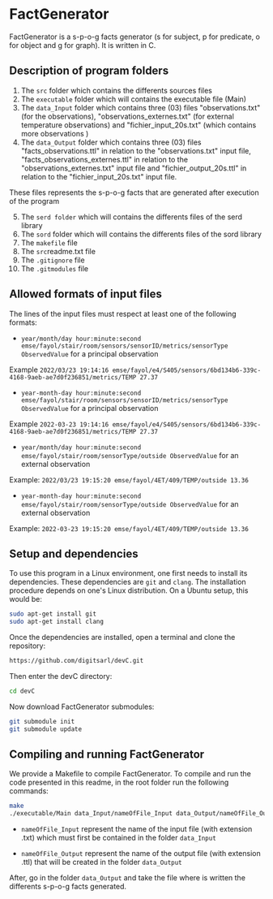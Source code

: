 
# FactGenerator

FactGenerator is a s-p-o-g facts generator (s for subject, p for predicate, o for object and g for graph). It is written in C.


## Description of program folders

 1. The ```src``` folder which contains the differents sources files
 2. The ```executable``` folder which will contains the executable file (Main)
 3. The ```data_Input``` folder which contains three (03) files "observations.txt" (for the observations), "observations_externes.txt" (for external temperature observations) and "fichier_input_20s.txt" (which contains more observations ) 
 4. The ```data_Output``` folder which contains three (03) files "facts_observations.ttl" in relation to the "observations.txt" input file, "facts_observations_externes.ttl" in relation to the "observations_externes.txt" input file and "fichier_output_20s.ttl" in relation to the "fichier_input_20s.txt" input file. 
 
 These files represents the s-p-o-g facts that are generated after execution of the program
 
 5. The ```serd folder``` which will contains the differents files of the serd library
 6. The ```sord``` folder which will contains the differents files of the sord library
 7. The ```makefile``` file
 8. The ```src```readme.txt file
 9. The ```.gitignore``` file
 10. The ```.gitmodules``` file
 
 
## Allowed formats of input files

The lines of the input files must respect at least one of the following formats:

 - ```year/month/day hour:minute:second emse/fayol/stair/room/sensors/sensorID/metrics/sensorType ObservedValue``` for a principal observation
 
 Example ```2022/03/23 19:14:16 emse/fayol/e4/S405/sensors/6bd134b6-339c-4168-9aeb-ae7d0f236851/metrics/TEMP 27.37```
 
 - ```year-month-day hour:minute:second emse/fayol/stair/room/sensors/sensorID/metrics/sensorType ObservedValue``` for a principal observation
 
 Example ```2022-03-23 19:14:16 emse/fayol/e4/S405/sensors/6bd134b6-339c-4168-9aeb-ae7d0f236851/metrics/TEMP 27.37```
 
 - ```year/month/day hour:minute:second emse/fayol/stair/room/sensorType/outside ObservedValue``` for an external observation
 
 Example: ```2022/03/23 19:15:20 emse/fayol/4ET/409/TEMP/outside 13.36``` 
 
 - ```year-month-day hour:minute:second emse/fayol/stair/room/sensorType/outside ObservedValue``` for an external observation
 
 Example: ```2022-03-23 19:15:20 emse/fayol/4ET/409/TEMP/outside 13.36``` 



## Setup and dependencies

To use this program in a Linux environment, one first needs to install its dependencies. These dependencies are ```git``` and ```clang```. The installation procedure depends on one's Linux distribution. On a Ubuntu setup, this would be:

```bash
sudo apt-get install git
sudo apt-get install clang
```

Once the dependencies are installed, open a terminal and clone the repository:

```bash
https://github.com/digitsarl/devC.git
```

Then enter the devC directory:

```bash
cd devC
```

Now download FactGenerator submodules:

```bash
git submodule init
git submodule update
```



## Compiling and running FactGenerator

We provide a Makefile to compile FactGenerator. To compile and run the code presented in this readme, in the root folder run the following commands:
```bash
make
./executable/Main data_Input/nameOfFile_Input data_Output/nameOfFile_Output
```

 - ```nameOfFile_Input``` represent the name of the input file (with extension .txt) which must first be contained in the folder ```data_Input``` 
 
 - ```nameOfFile_Output``` represent the name of the output file (with extension .ttl) that will be created in the folder ```data_Output```
 

After, go in the folder ```data_Output``` and take the file where is written the differents s-p-o-g facts generated.


